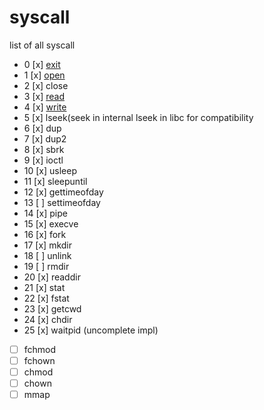 # syscall
list of all syscall
- 0 [x]  [exit](exit.md)
- 1 [x]  [open](open.md)
- 2 [x]  close
- 3 [x]  [read](read.md)
- 4 [x]  [write](write.md)
- 5 [x] lseek(seek in internal lseek in libc for compatibility
- 6 [x] dup
- 7 [x] dup2
- 8 [x] sbrk
- 9 [x] ioctl
- 10 [x] usleep
- 11 [x] sleepuntil
- 12 [x] gettimeofday
- 13 [ ] settimeofday
- 14 [x] pipe
- 15 [x] execve
- 16 [x] fork
- 17 [x] mkdir
- 18 [ ] unlink
- 19 [ ] rmdir
- 20 [x] readdir
- 21 [x] stat
- 22 [x] fstat
- 23 [x] getcwd
- 24 [x] chdir
- 25 [x] waitpid (uncomplete impl)
- [ ]  fchmod
- [ ]  fchown
- [ ]  chmod
- [ ]  chown
- [ ]  mmap
